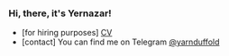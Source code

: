 ### Hi, there, it's Yernazar!

- [for hiring purposes] [CV](https://github.com/soundsnick/soundsnick/raw/main/cv.pdf) 
- [contact] You can find me on Telegram [@yarnduffold](https://t.me/yarnduffold)
